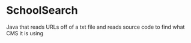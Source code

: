 # SchoolSearch
Java that reads URLs off of a txt file and reads source code to find what CMS it is using
